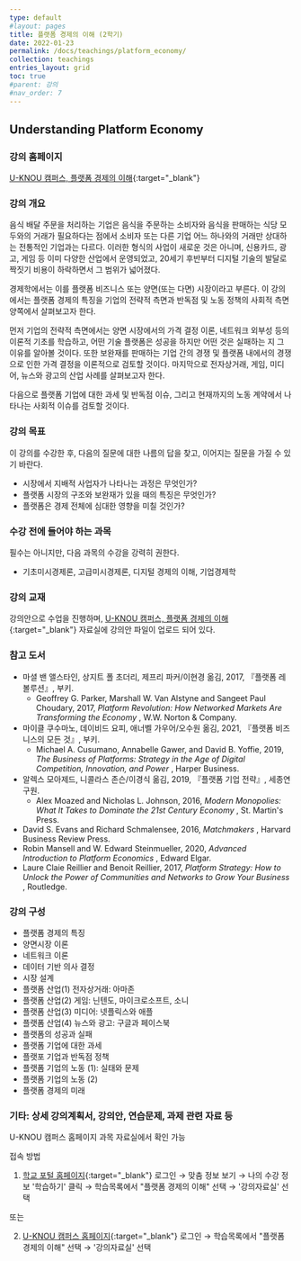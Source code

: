 ```yaml
---
type: default
#layout: pages
title: 플랫폼 경제의 이해 (2학기)
date: 2022-01-23
permalink: /docs/teachings/platform_economy/
collection: teachings
entries_layout: grid
toc: true
#parent: 강의
#nav_order: 7
---
```


## Understanding Platform Economy

### 강의 홈페이지

[U-KNOU 캠퍼스, 플랫폼 경제의 이해](https://ucampus.knou.ac.kr/ekp/user/course/initUCRCourse.sdo?sbjtId=KNOU1716001&cntsId=KNOU1716){:target="_blank"}

### 강의 개요
음식 배달 주문을 처리하는 기업은 음식을 주문하는 소비자와 음식을 판매하는 식당 모두와의 거래가 필요하다는 점에서 소비자 또는 다른 기업 어느 하나와의 거래만 상대하는 전통적인 기업과는 다르다. 이러한 형식의 사업이 새로운 것은 아니며, 신용카드, 광고, 게임 등 이미 다양한 산업에서 운영되었고, 20세기 후반부터 디지털 기술의 발달로 짝짓기 비용이 하락하면서 그 범위가 넓어졌다.

경제학에서는 이를 플랫폼 비즈니스 또는 양면(또는 다면) 시장이라고 부른다. 이 강의에서는 플랫폼 경제의 특징을 기업의 전략적 측면과 반독점 및 노동 정책의 사회적 측면 양쪽에서 살펴보고자 한다. 

먼저 기업의 전략적 측면에서는 양면 시장에서의 가격 결정 이론, 네트워크 외부성 등의 이론적 기초를 학습하고, 어떤 기술 플랫폼은 성공을 하지만 어떤 것은 실패하는 지 그 이유를 알아볼 것이다. 또한 보완재를 판매하는 기업 간의 경쟁 및 플랫폼 내에서의 경쟁으로 인한 가격 결정을 이론적으로 검토할 것이다. 마지막으로 전자상거래, 게임, 미디어, 뉴스와 광고의 산업 사례를 살펴보고자 한다.

다음으로 플랫폼 기업에 대한 과세 및 반독점 이슈, 그리고 현재까지의 노동 계약에서 나타나는 사회적 이슈를 검토할 것이다.

### 강의 목표

이 강의를 수강한 후, 다음의 질문에 대한 나름의 답을 찾고, 이어지는 질문을 가질 수 있기 바란다.

- 시장에서 지배적 사업자가 나타나는 과정은 무엇인가?
- 플랫폼 시장의 구조와 보완재가 있을 때의 특징은 무엇인가?
- 플랫폼은 경제 전체에 심대한 영향을 미칠 것인가?

### 수강 전에 들어야 하는 과목

필수는 아니지만, 다음 과목의 수강을 강력히 권한다.

- 기초미시경제론, 고급미시경제론, 디지털 경제의 이해, 기업경제학

### 강의 교재

강의안으로 수업을 진행하며, [U-KNOU 캠퍼스, 플랫폼 경제의 이해](https://ucampus.knou.ac.kr/ekp/user/course/initUCRCourse.sdo?sbjtId=KNOU1716001&cntsId=KNOU1716){:target="_blank"} 자료실에 강의안 파일이 업로드 되어 있다.

### 참고 도서

- 마셜 밴 앨스타인, 상지트 폴 초더리, 제프리 파커/이현경 옮김, 2017, 『플랫폼 레볼루션』, 부키.
  * Geoffrey G. Parker, Marshall W. Van Alstyne and Sangeet Paul Choudary, 2017, <em> Platform Revolution: How Networked Markets Are Transforming the Economy </em>, W.W. Norton &amp; Company.
- 마이클 쿠수마노, 데이비드 요피, 애너벨 가우어/오수원 옮김, 2021, 『플랫폼 비즈니스의 모든 것』, 부키. 
  * Michael A. Cusumano, Annabelle Gawer, and David B. Yoffie, 2019,<em> The Business of Platforms: Strategy in the Age of Digital Competition, Innovation, and Power </em>, Harper Business.
- 알렉스 모아제드, 니콜라스 존슨/이경식 옮김, 2019, 『플랫폼 기업 전략』, 세종연구원. 
  * Alex Moazed and Nicholas L. Johnson, 2016, <em> Modern Monopolies: What It Takes to Dominate the 21st Century Economy </em>, St. Martin's Press.
- David S. Evans and Richard Schmalensee, 2016, <em> Matchmakers </em>, Harvard Business Review Press.
- Robin Mansell and W. Edward Steinmueller, 2020, <em> Advanced Introduction to Platform Economics </em>, Edward Elgar.
- Laure Claie Reillier and Benoit Reillier, 2017, <em> Platform Strategy: How to Unlock the Power of Communities and Networks to Grow Your Business </em>, Routledge.

### 강의 구성

- 플랫폼 경제의 특징
- 양면시장 이론
- 네트워크 이론
- 데이터 기반 의사 결정
- 시장 설계
- 플랫폼 산업(1) 전자상거래: 아마존
- 플랫폼 산업(2) 게임: 닌텐도, 마이크로소프트, 소니
- 플랫폼 산업(3) 미디어: 넷플릭스와 애플
- 플랫폼 산업(4) 뉴스와 광고: 구글과 페이스북
- 플랫폼의 성공과 실패
- 플랫폼 기업에 대한 과세
- 플랫포 기업과 반독점 정책
- 플랫폼 기업의 노동 (1): 실태와 문제
- 플랫폼 기업의 노동 (2)
- 플랫폼 경제의 미래

### 기타: 상세 강의계획서, 강의안, 연습문제, 과제 관련 자료 등
U-KNOU 캠퍼스 홈페이지 과목 자료실에서 확인 가능

접속 방법

1. [학교 포털 홈페이지](https://www.knou.ac.kr){:target="_blank"} 로그인 
→ 맞춤 정보 보기 
→ 나의 수강 정보 '학습하기' 클릭 
→ 학습목록에서 "플랫폼 경제의 이해" 선택 
→ '강의자료실' 선택 

또는

2. [U-KNOU 캠퍼스 홈페이지](https://www.knou.ac.kr){:target="_blank"} 로그인 
→ 학습목록에서 "플랫폼 경제의 이해" 선택
→  '강의자료실' 선택
